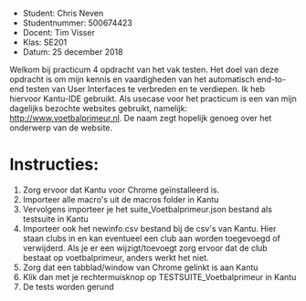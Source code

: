 
- Student: Chris Neven
- Studentnummer: 500674423
- Docent: Tim Visser
- Klas: SE201
- Datum: 25 december 2018


Welkom bij practicum 4 opdracht van het vak testen. Het doel van deze opdracht is om mijn kennis en vaardigheden van het automatisch end-to-end testen van User Interfaces te verbreden en te verdiepen. Ik heb hiervoor Kantu-IDE gebruikt. Als usecase voor het practicum is een van mijn dagelijks bezochte websites gebruikt, namelijk: http://www.voetbalprimeur.nl. De naam zegt hopelijk genoeg over het onderwerp van de website.

# Instructies:

1. 	Zorg ervoor dat Kantu voor Chrome geïnstalleerd is.
2. 	Importeer alle macro's uit de macros folder in Kantu
3. 	Vervolgens importeer je het suite_Voetbalprimeur.json bestand als testsuite in 		Kantu
4. 	Importeer ook het newinfo.csv bestand bij de csv's van Kantu. Hier staan clubs in 	en kan eventueel een club aan worden toegevoegd of verwijderd. Als je er een 		wijzigt/toevoegt zorg ervoor dat de club bestaat op voetbalprimeur, anders werkt 	het niet.
5. 	Zorg dat een tabblad/window van Chrome gelinkt is aan Kantu
6. 	Klik dan met je rechtermuisknop op TESTSUITE_Voetbalprimeur in Kantu
7. 	De tests worden gerund

